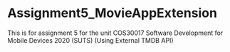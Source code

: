 # Assignment5_MovieAppExtension
This is for assignment 5 for the unit COS30017 Software Development for Mobile Devices 2020 (SUTS)
(Using External TMDB API) 
